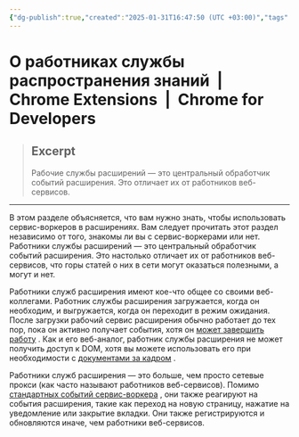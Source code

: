```yaml
---
{"dg-publish":true,"created":"2025-01-31T16:47:50 (UTC +03:00)","tags":null,"source":"https://developer.chrome.com/docs/extensions/develop/concepts/service-workers?hl=ru","author":null,"permalink":"/projects/extentions/o-rabotnikah-sluzhby-rasprostraneniya-znanij-chrome-extensions-chrome-for-developers/","dgPassFrontmatter":true}
---
```



# О работниках службы распространения знаний  |  Chrome Extensions  |  Chrome for Developers

> ## Excerpt
> Рабочие службы расширений — это центральный обработчик событий расширения. Это отличает их от работников веб-сервисов.

---
В этом разделе объясняется, что вам нужно знать, чтобы использовать сервис-воркеров в расширениях. Вам следует прочитать этот раздел независимо от того, знакомы ли вы с сервис-воркерами или нет. Работники службы расширений — это центральный обработчик событий расширения. Это настолько отличает их от работников веб-сервисов, что горы статей о них в сети могут оказаться полезными, а могут и нет.

Работники служб расширения имеют кое-что общее со своими веб-коллегами. Работник службы расширения загружается, когда он необходим, и выгружается, когда он переходит в режим ожидания. После загрузки рабочий сервис расширения обычно работает до тех пор, пока он активно получает события, хотя он [может завершить работу](https://developer.chrome.com/docs/extensions/develop/concepts/service-workers/lifecycle?hl=ru#idle-shutdown) . Как и его веб-аналог, работник службы расширения не может получить доступ к DOM, хотя вы можете использовать его при необходимости с [документами за кадром](https://developer.chrome.com/docs/extensions/reference/api/offscreen?hl=ru) .

Работники служб расширения — это больше, чем просто сетевые прокси (как часто называют работников веб-сервисов). Помимо [стандартных событий сервис-воркера](https://developer.mozilla.org/docs/Web/API/ServiceWorkerGlobalScope#events) , они также реагируют на события расширения, такие как переход на новую страницу, нажатие на уведомление или закрытие вкладки. Они также регистрируются и обновляются иначе, чем работники веб-сервисов.
